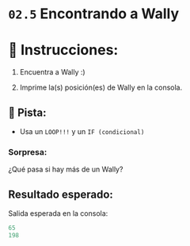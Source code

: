 # `02.5` Encontrando a Wally

# 📝 Instrucciones:

1. Encuentra a Wally :)

2. Imprime la(s) posición(es) de Wally en la consola.

## 📝 Pista:

+ Usa un `LOOP!!!` y un `IF (condicional)`


### **Sorpresa:**

¿Qué pasa si hay más de un Wally?

## Resultado esperado:

Salida esperada en la consola:


```py
65
198
```